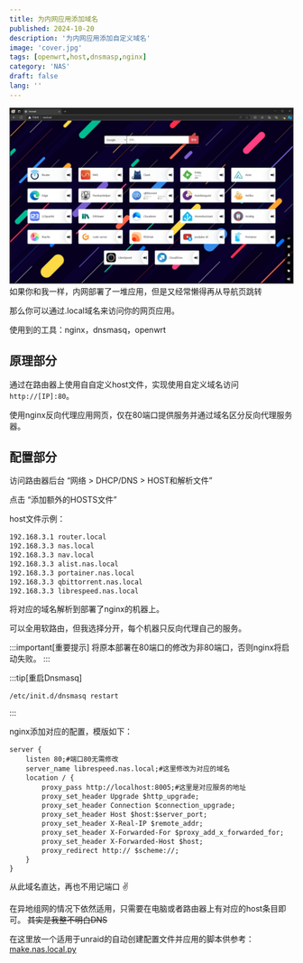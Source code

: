 ```yaml
---
title: 为内网应用添加域名
published: 2024-10-20
description: '为内网应用添加自定义域名'
image: 'cover.jpg'
tags: [openwrt,host,dnsmasp,nginx]
category: 'NAS'
draft: false 
lang: ''
---
```

![nav](nav.png)
如果你和我一样，内网部署了一堆应用，但是又经常懒得再从导航页跳转

那么你可以通过.local域名来访问你的网页应用。

使用到的工具：nginx，dnsmasq，openwrt

## 原理部分

通过在路由器上使用自自定义host文件，实现使用自定义域名访问```http://[IP]:80```。

使用nginx反向代理应用网页，仅在80端口提供服务并通过域名区分反向代理服务器。

## 配置部分

访问路由器后台 “网络 > DHCP/DNS > HOST和解析文件”

点击 “添加额外的HOSTS文件”

host文件示例：
```host
192.168.3.1 router.local
192.168.3.3 nas.local
192.168.3.3 nav.local
192.168.3.3 alist.nas.local
192.168.3.3 portainer.nas.local
192.168.3.3 qbittorrent.nas.local
192.168.3.3 librespeed.nas.local
```

将对应的域名解析到部署了nginx的机器上。

可以全用软路由，但我选择分开，每个机器只反向代理自己的服务。

:::important[重要提示]
将原本部署在80端口的修改为非80端口，否则nginx将启动失败。
:::

:::tip[重启Dnsmasq]
```shell
/etc/init.d/dnsmasq restart 
```
:::

nginx添加对应的配置，模版如下：
```nginx
server {
    listen 80;#端口80无需修改
    server_name librespeed.nas.local;#这里修改为对应的域名
    location / {
        proxy_pass http://localhost:8005;#这里是对应服务的地址
        proxy_set_header Upgrade $http_upgrade;
        proxy_set_header Connection $connection_upgrade;
        proxy_set_header Host $host:$server_port;
        proxy_set_header X-Real-IP $remote_addr;
        proxy_set_header X-Forwarded-For $proxy_add_x_forwarded_for;
        proxy_set_header X-Forwarded-Host $host;
        proxy_redirect http:// $scheme://;
    }
}
```

从此域名直达，再也不用记端口 ✌️

在异地组网的情况下依然适用，只需要在电脑或者路由器上有对应的host条目即可。 ~~其实是我整不明白DNS~~

在这里放一个适用于unraid的自动创建配置文件并应用的脚本供参考：[make.nas.local.py](https://gist.github.com/RiderLty/9b982367ad7c0f682a01eafd1ecdce7e)

